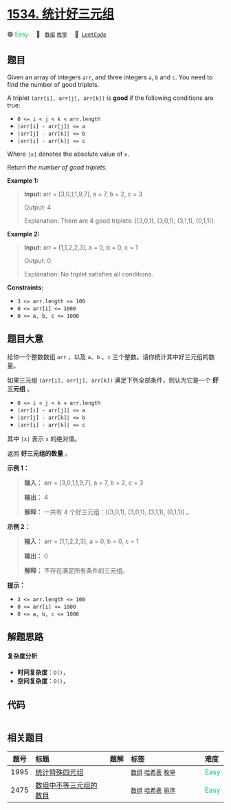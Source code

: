 # [1534. 统计好三元组](https://leetcode.com/problems/count-good-triplets)

🟢 <font color=#15bd66>Easy</font>&emsp; 🔖&ensp; [`数组`](/leetcode/outline/tag/array.md) [`枚举`](/leetcode/outline/tag/enumeration.md)&emsp; 🔗&ensp;[`LeetCode`](https://leetcode.com/problems/count-good-triplets)


## 题目

Given an array of integers `arr`, and three integers `a`, `b` and `c`. You
need to find the number of good triplets.

A triplet `(arr[i], arr[j], arr[k])` is **good** if the following conditions
are true:

  * `0 <= i < j < k < arr.length`
  * `|arr[i] - arr[j]| <= a`
  * `|arr[j] - arr[k]| <= b`
  * `|arr[i] - arr[k]| <= c`

Where `|x|` denotes the absolute value of `x`.

Return _the number of good triplets_.



**Example 1:**

> 
> 
> 
> 
> 
> **Input:** arr = [3,0,1,1,9,7], a = 7, b = 2, c = 3
> 
> Output: 4
> 
> Explanation:  There are 4 good triplets: [(3,0,1), (3,0,1), (3,1,1), (0,1,1)].

**Example 2:**

> 
> 
> 
> 
> 
> **Input:** arr = [1,1,2,2,3], a = 0, b = 0, c = 1
> 
> Output: 0
> 
> Explanation: No triplet satisfies all conditions.

**Constraints:**

  * `3 <= arr.length <= 100`
  * `0 <= arr[i] <= 1000`
  * `0 <= a, b, c <= 1000`


## 题目大意

给你一个整数数组 `arr` ，以及 `a`、`b` 、`c` 三个整数。请你统计其中好三元组的数量。

如果三元组 `(arr[i], arr[j], arr[k])` 满足下列全部条件，则认为它是一个 **好三元组** 。

  * `0 <= i < j < k < arr.length`
  * `|arr[i] - arr[j]| <= a`
  * `|arr[j] - arr[k]| <= b`
  * `|arr[i] - arr[k]| <= c`

其中 `|x|` 表示 `x` 的绝对值。

返回 **好三元组的数量** 。



**示例 1：**

> 
> 
> 
> 
> 
> **输入：** arr = [3,0,1,1,9,7], a = 7, b = 2, c = 3
> 
> **输出：** 4
> 
> **解释：** 一共有 4 个好三元组：[(3,0,1), (3,0,1), (3,1,1), (0,1,1)] 。
> 
> 

**示例 2：**

> 
> 
> 
> 
> 
> **输入：** arr = [1,1,2,2,3], a = 0, b = 0, c = 1
> 
> **输出：** 0
> 
> **解释：** 不存在满足所有条件的三元组。
> 
> 



**提示：**

  * `3 <= arr.length <= 100`
  * `0 <= arr[i] <= 1000`
  * `0 <= a, b, c <= 1000`


## 解题思路

#### 复杂度分析

- **时间复杂度**：`O()`，
- **空间复杂度**：`O()`，

## 代码

```javascript

```

## 相关题目

| 题号 | 标题 | 题解 | 标签 | 难度 |
| :------: | :------ | :------: | :------ | :------ |
| 1995 | [统计特殊四元组](https://leetcode.com/problems/count-special-quadruplets) |  |  [`数组`](/leetcode/outline/tag/array.md) [`哈希表`](/leetcode/outline/tag/hash-table.md) [`枚举`](/leetcode/outline/tag/enumeration.md) | <font color=#15bd66>Easy</font> |
| 2475 | [数组中不等三元组的数目](https://leetcode.com/problems/number-of-unequal-triplets-in-array) |  |  [`数组`](/leetcode/outline/tag/array.md) [`哈希表`](/leetcode/outline/tag/hash-table.md) [`排序`](/leetcode/outline/tag/sorting.md) | <font color=#15bd66>Easy</font> |

<style>
.blue {
    background-color: #096dd9;
    padding: 0.25rem 0.5rem;
    margin: 0;
    font-size: 0.85em;
    border-radius: 3px;
    color: white;
    font-weight: 500;
}
table th:first-of-type { width: 10%; }
table th:nth-of-type(2) { width: 35%; }
table th:nth-of-type(3) { width: 10%; }
table th:nth-of-type(4) { width: 35%; }
table th:nth-of-type(5) { width: 10%; }
</style>
